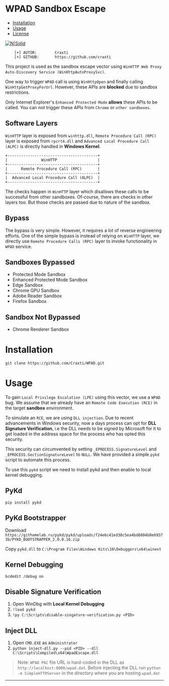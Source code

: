 WPAD Sandbox Escape
===================

- [Installation](#installation)
- [Usage](#usage)
- [License](#license)

[![N|Solid](https://cldup.com/dTxpPi9lDf.thumb.png)](https://nodesource.com/products/nsolid)

```
    [+] AUTOR:        Craxti
    [+] GITHUB:       https://github.com/craxti
```


This project is used as the sandbox escape vector using `WinHTTP Web Proxy Auto-Discovery Service (WinHttpAutoProxySvc)`.

One way to trigger `WPAD` call is using `WinHttpOpen` and finally calling `WinHttpGetProxyForUrl`. However, these APIs are **blocked** due to sandbox restrictions.

Only Internet Explorer's `Enhanced Protected Mode` **allows** these APIs to be called. You can not trigger these APIs from `Chrome` or `other sandboxes`.


Software Layers
---------------

`WinHTTP` layer is exposed from `winhttp.dll`, `Remote Procedure Call (RPC)` layer is exposed from `rpcrt4.dll` and  `Advanced Local Procedure Call (ALPC)` is directly handled in **Windows Kernel**.

```
+----------------------------------------+
|               WinHTTP                  |
+----------------------------------------+
|      Remote Procedure Call (RPC)       |
+----------------------------------------+
|  Advanced Local Procedure Call (ALPC)  |
+----------------------------------------+
```

The checks happen in `WinHTTP` layer which disallows these calls to be successful from other sandboxes. Of-course, there are checks in other layers too. But those checks are passed due to nature of the sandbox.


Bypass
------

The bypass is very simple. However, it requires a lot of reverse engineering efforts. One of the simple bypass is instead of relying on `WinHTTP` layer, we directly use `Remote Procedure Calls (RPC)` layer to invoke functionality in `WPAD` service.


Sandboxes Bypassed
------------------

* Protected Mode Sandbox
* Enhanced Protected Mode Sandbox
* Edge Sandbox
* Chrome GPU Sandbox
* Adobe Reader Sandbox
* Firefox Sandbox


Sandbox Not Bypassed
--------------------

* Chrome Renderer Sandbox


Installation
============

```git clone https://github.com/Craxti/WPAD.git```


Usage
==================

To gain `Local Privilege Escalation (LPE)` using this vector, we use a `WPAD` bug. We assume that we already have an `Remote Code Execution (RCE)` in the target **sandbox** environment.

To simulate an `RCE`, we are using `DLL injection`. Due to recent advancements in Windows security, now a days process can opt for **DLL Signature Verification**, i.e the DLL needs to be signed by Microsoft for it to get loaded in the address space for the process who has opted this security.

This security can circumvented by setting `_EPROCESS.SignatureLevel` and `_EPROCESS.SectionSignatureLevel` to `NULL`. We have provided a simple `pykd` script to automate this process.

To use this `pykd` script we need to install pykd and then enable to local kernel debugging.

PyKd
----

`pip install pykd`


PyKd Bootstrapper
-----------------

Download `https://githomelab.ru/pykd/pykd/uploads/f24e6c41ed38c5ea4bd8804b8e69373b/PYKD_BOOTSTRAPPER_2.0.0.16.zip`

Copy `pykd.dll` to `C:\Program Files\Windows Kits\10\Debuggers\x64\winext`


Kernel Debugging
----------------
`bcdedit /debug on`


Disable Signature Verification
------------------------------

1. Open WinDbg with **Local Kernel Debugging**
2. `!load pykd`
3. `!py C:\Scripts\disable-singature-verification.py <PID>`


Inject DLL
----------

1. Open `CMD.EXE` as `Administrator`
2. `python inject-dll.py --pid <PID> --dll C:\Scripts\Compiled\x64\WpadEscape.dll`


> Note: `WPAD PAC` file URL is hard-coded in the DLL as `http://localhost:8000/wpad.dat`. Before injecting the DLL run `python -m SimpleHTTPServer` in the directory where you are hosting `wpad.dat`


------------------------------------------------------------------------
